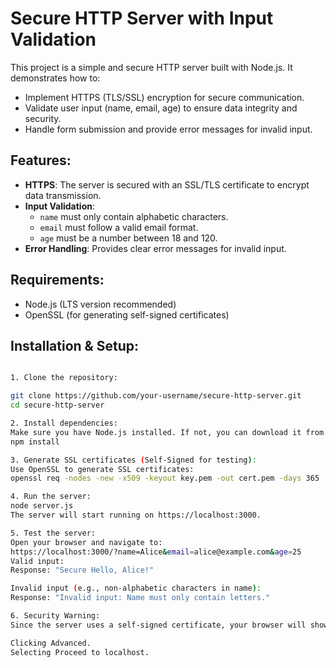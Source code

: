 # Secure HTTP Server with Input Validation

This project is a simple and secure HTTP server built with Node.js. It demonstrates how to:
- Implement HTTPS (TLS/SSL) encryption for secure communication.
- Validate user input (name, email, age) to ensure data integrity and security.
- Handle form submission and provide error messages for invalid input.
  
## Features:
- **HTTPS**: The server is secured with an SSL/TLS certificate to encrypt data transmission.
- **Input Validation**:
  - `name` must only contain alphabetic characters.
  - `email` must follow a valid email format.
  - `age` must be a number between 18 and 120.
- **Error Handling**: Provides clear error messages for invalid input.
  
## Requirements:
- Node.js (LTS version recommended)
- OpenSSL (for generating self-signed certificates)

## Installation & Setup:
```bash

1. Clone the repository:

git clone https://github.com/your-username/secure-http-server.git
cd secure-http-server

2. Install dependencies:
Make sure you have Node.js installed. If not, you can download it from Node.js.
npm install

3. Generate SSL certificates (Self-Signed for testing):
Use OpenSSL to generate SSL certificates:
openssl req -nodes -new -x509 -keyout key.pem -out cert.pem -days 365

4. Run the server:
node server.js
The server will start running on https://localhost:3000.

5. Test the server:
Open your browser and navigate to:
https://localhost:3000/?name=Alice&email=alice@example.com&age=25
Valid input:
Response: "Secure Hello, Alice!"

Invalid input (e.g., non-alphabetic characters in name):
Response: "Invalid input: Name must only contain letters."

6. Security Warning:
Since the server uses a self-signed certificate, your browser will show a security warning. You can bypass this by:

Clicking Advanced.
Selecting Proceed to localhost.
